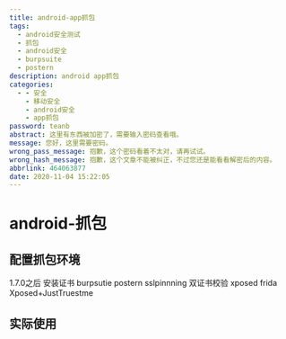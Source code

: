 ```yaml
---
title: android-app抓包
tags:
  - android安全测试
  - 抓包
  - android安全
  - burpsuite
  - postern
description: android app抓包
categories:
  - - 安全
    - 移动安全
    - android安全
    - app抓包
password: teanb
abstract: 这里有东西被加密了，需要输入密码查看哦。
message: 您好，这里需要密码。
wrong_pass_message: 抱歉，这个密码看着不太对，请再试试。
wrong_hash_message: 抱歉，这个文章不能被纠正，不过您还是能看看解密后的内容。
abbrlink: 464063877
date: 2020-11-04 15:22:05
---
```


# android-抓包

## 配置抓包环境

1.7.0之后
安装证书
burpsutie
postern
sslpinnning
双证书校验
xposed
frida
Xposed+JustTruestme


## 实际使用

